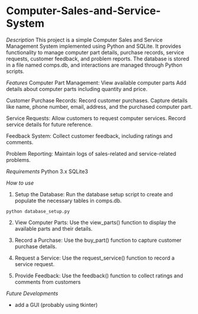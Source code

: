 # Computer-Sales-and-Service-System
*Description*
This project is a simple Computer Sales and Service Management System implemented using Python and SQLite. It provides functionality to manage computer part details, purchase records, service requests, customer feedback, and problem reports. The database is stored in a file named comps.db, and interactions are managed through Python scripts.

*Features*
Computer Part Management:
View available computer parts
Add details about computer parts including quantity and price.

Customer Purchase Records:
Record customer purchases.
Capture details like name, phone number, email, address, and the purchased computer part.

Service Requests:
Allow customers to request computer services.
Record service details for future reference.

Feedback System:
Collect customer feedback, including ratings and comments.

Problem Reporting:
Maintain logs of sales-related and service-related problems.

*Requirements*
Python 3.x
SQLite3

*How to use*
1. Setup the Database:
Run the database setup script to create and populate the necessary tables in comps.db.

```python database_setup.py```

2. View Computer Parts:
Use the view_parts() function to display the available parts and their details.

3. Record a Purchase:
Use the buy_part() function to capture customer purchase details.

4. Request a Service:
Use the request_service() function to record a service request.

5. Provide Feedback:
Use the feedback() function to collect ratings and comments from customers

*Future Developments*
- add a GUI (probably using tkinter)
